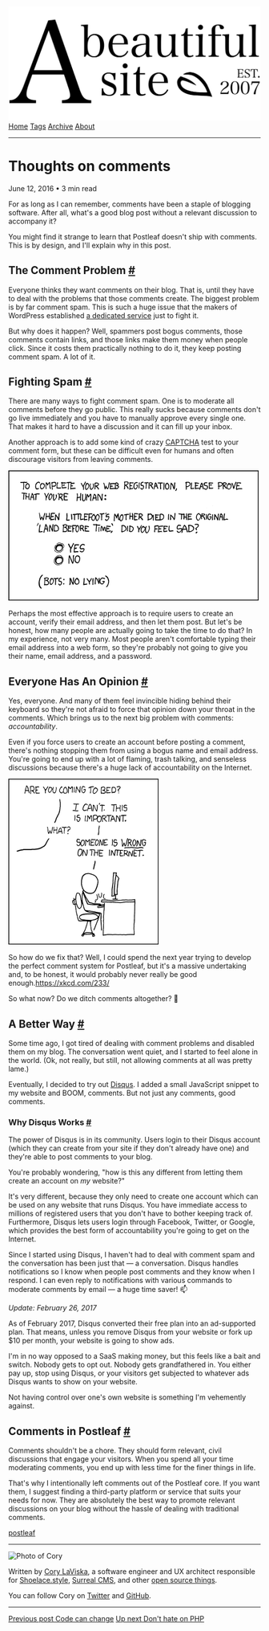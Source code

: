 <a href="../../index.html" class="header-link"><img src="../../images/logos/wordmark.svg" alt="A Beautiful Site" class="wordmark" /></a> <a href="../../index.html" class="nav-item">Home</a> <a href="../../tags/index.html" class="nav-item">Tags</a> <a href="../index.html" class="nav-item">Archive</a> <a href="../../about/index.html" class="nav-item">About</a>

---

# Thoughts on comments

June 12, 2016 • 3 min read

For as long as I can remember, comments have been a staple of blogging software. After all, what's a good blog post without a relevant discussion to accompany it?

You might find it strange to learn that Postleaf doesn't ship with comments. This is by design, and I'll explain why in this post.

## The Comment Problem <a href="#the-comment-problem" class="direct-link">#</a>

Everyone thinks they want comments on their blog. That is, until they have to deal with the problems that those comments create. The biggest problem is by far comment spam. This is such a huge issue that the makers of WordPress established [a dedicated service](https://akismet.com/) just to fight it.

But why does it happen? Well, spammers post bogus comments, those comments contain links, and those links make them money when people click. Since it costs them practically nothing to do it, they keep posting comment spam. A lot of it.

## Fighting Spam <a href="#fighting-spam" class="direct-link">#</a>

There are many ways to fight comment spam. One is to moderate all comments before they go public. This really sucks because comments don't go live immediately and you have to manually approve every single one. That makes it hard to have a discussion and it can fill up your inbox.

Another approach is to add some kind of crazy [CAPTCHA](https://en.wikipedia.org/wiki/CAPTCHA) test to your comment form, but these can be difficult even for humans and often discourage visitors from leaving comments.

[![XKCD comic: a new CAPTCHA approach](../../images/a-new-captcha-approach.png)](https://xkcd.com/233/)

Perhaps the most effective approach is to require users to create an account, verify their email address, and then let them post. But let's be honest, how many people are actually going to take the time to do that? In my experience, not very many. Most people aren't comfortable typing their email address into a web form, so they're probably not going to give you their name, email address, and a password.

## Everyone Has An Opinion <a href="#everyone-has-an-opinion" class="direct-link">#</a>

Yes, everyone. And many of them feel invincible hiding behind their keyboard so they're not afraid to force that opinion down your throat in the comments. Which brings us to the next big problem with comments: _accountability_.

Even if you force users to create an account before posting a comment, there's nothing stopping them from using a bogus name and email address. You're going to end up with a lot of flaming, trash talking, and senseless discussions because there's a huge lack of accountability on the Internet.

[![XKCD comic: duty calls](../../images/duty-calls.png)](https://xkcd.com/386/)

So how do we fix that? Well, I could spend the next year trying to develop the perfect comment system for Postleaf, but it's a massive undertaking and, to be honest, it would probably never really be good enough.<https://xkcd.com/233/>

So what now? Do we ditch comments altogether? 🤔

## A Better Way <a href="#a-better-way" class="direct-link">#</a>

Some time ago, I got tired of dealing with comment problems and disabled them on my blog. The conversation went quiet, and I started to feel alone in the world. (Ok, not really, but still, not allowing comments at all was pretty lame.)

Eventually, I decided to try out [Disqus](https://disqus.com/). I added a small JavaScript snippet to my website and BOOM, comments. But not just any comments, good comments.

### Why Disqus Works <a href="#why-disqus-works" class="direct-link">#</a>

The power of Disqus is in its community. Users login to their Disqus account (which they can create from your site if they don't already have one) and they're able to post comments to your blog.

You're probably wondering, "how is this any different from letting them create an account on _my_ website?"

It's very different, because they only need to create one account which can be used on any website that runs Disqus. You have immediate access to millions of registered users that you don't have to bother keeping track of. Furthermore, Disqus lets users login through Facebook, Twitter, or Google, which provides the best form of accountability you're going to get on the Internet.

Since I started using Disqus, I haven't had to deal with comment spam and the conversation has been just that — a conversation. Disqus handles notifications so I know when people post comments and they know when I respond. I can even reply to notifications with various commands to moderate comments by email — a huge time saver! 📫

_Update: February 26, 2017_

As of February 2017, Disqus converted their free plan into an ad-supported plan. That means, unless you remove Disqus from your website or fork up $10 per month, your website is going to show ads.

I'm in no way opposed to a SaaS making money, but this feels like a bait and switch. Nobody gets to opt out. Nobody gets grandfathered in. You either pay up, stop using Disqus, or your visitors get subjected to whatever ads Disqus wants to show on your website.

Not having control over one's own website is something I'm vehemently against.

## Comments in Postleaf <a href="#comments-in-postleaf" class="direct-link">#</a>

Comments shouldn't be a chore. They should form relevant, civil discussions that engage your visitors. When you spend all your time moderating comments, you end up with less time for the finer things in life.

That's why I intentionally left comments out of the Postleaf core. If you want them, I suggest finding a third-party platform or service that suits your needs for now. They are absolutely the best way to promote relevant discussions on your blog without the hassle of dealing with traditional comments.

<a href="../../tags/postleaf/index.html" class="post-tag">postleaf</a>

---

<img src="http://0.gravatar.com/avatar/bf1b3b95fd5b096a3592247c29667b33?s=512" alt="Photo of Cory" class="avatar avatar-small" />

Written by [Cory LaViska](../../index-4.html), a software engineer and UX architect responsible for [Shoelace.style](https://shoelace.style/), [Surreal CMS](https://www.surrealcms.com/), and other [open source things](https://github.com/claviska).

You can follow Cory on [Twitter](https://twitter.com/bgooonz) and [GitHub](https://github.com/claviska).

---

<a href="../code-can-change/index.html" class="post-nav-previous"><span class="small">Previous post</span> Code can change</a> <a href="../dont-hate-on-php/index.html" class="post-nav-next"><span class="small">Up next</span> Don't hate on PHP</a>
